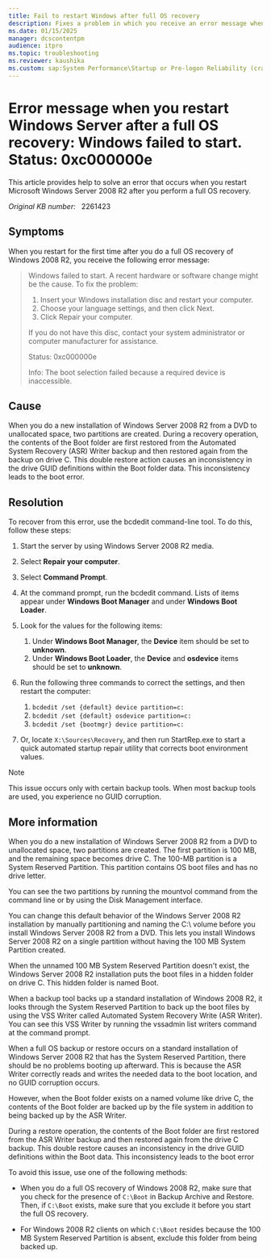 ```yaml
---
title: Fail to restart Windows after full OS recovery
description: Fixes a problem in which you receive an error message when you restart Windows Server 2008 R2 after a full OS recovery
ms.date: 01/15/2025
manager: dcscontentpm
audience: itpro
ms.topic: troubleshooting
ms.reviewer: kaushika
ms.custom: sap:System Performance\Startup or Pre-logon Reliability (crash, errors, bug check or Blue Screen), csstroubleshoot
---
```

# Error message when you restart Windows Server after a full OS recovery: Windows failed to start. Status: 0xc000000e

This article provides help to solve an error that occurs when you restart Microsoft Windows Server 2008 R2 after you perform a full OS recovery.

_Original KB number:_ &nbsp; 2261423

## Symptoms

When you restart for the first time after you do a full OS recovery of Windows 2008 R2, you receive the following error message:

> Windows failed to start. A recent hardware or software change might be the cause. To fix the problem:
>
> 1. Insert your Windows installation disc and restart your computer.
> 2. Choose your language settings, and then click Next.
> 3. Click Repair your computer.
>
> If you do not have this disc, contact your system administrator or computer manufacturer for assistance.
>
> Status: 0xc000000e
>
> Info: The boot selection failed because a required device is inaccessible.

## Cause

When you do a new installation of Windows Server 2008 R2 from a DVD to unallocated space, two partitions are created. During a recovery operation, the contents of the Boot folder are first restored from the Automated System Recovery (ASR) Writer backup and then restored again from the backup on drive C. This double restore action causes an inconsistency in the drive GUID definitions within the Boot folder data. This inconsistency leads to the boot error.

## Resolution

To recover from this error, use the bcdedit command-line tool. To do this, follow these steps:

1. Start the server by using Windows Server 2008 R2 media.
2. Select **Repair your computer**.
3. Select **Command Prompt**.
4. At the command prompt, run the bcdedit command. Lists of items appear under **Windows Boot Manager** and under **Windows Boot Loader**.
5. Look for the values for the following items:

    1. Under **Windows Boot Manager**, the **Device** item should be set to **unknown**.
    2. Under **Windows Boot Loader**, the **Device** and **osdevice** items should be set to **unknown**.

6. Run the following three commands to correct the settings, and then restart the computer:

    1. `bcdedit /set {default} device partition=c:`
    2. `bcdedit /set {default} osdevice partition=c:`
    3. `bcdedit /set {bootmgr} device partition=c:`

7. Or, locate `X:\Sources\Recovery`, and then run StartRep.exe to start a quick automated startup repair utility that corrects boot environment values.

> [!NOTE]
> This issue occurs only with certain backup tools. When most backup tools are used, you experience no GUID corruption.

## More information

When you do a new installation of Windows Server 2008 R2 from a DVD to unallocated space, two partitions are created. The first partition is 100 MB, and the remaining space becomes drive C. The 100-MB partition is a System Reserved Partition. This partition contains OS boot files and has no drive letter.

You can see the two partitions by running the mountvol command from the command line or by using the Disk Management interface.

You can change this default behavior of the Windows Server 2008 R2 installation by manually partitioning and naming the C:\ volume before you install Windows Server 2008 R2 from a DVD. This lets you install Windows Server 2008 R2 on a single partition without having the 100 MB System Partition created.

When the unnamed 100 MB System Reserved Partition doesn't exist, the Windows Server 2008 R2 installation puts the boot files in a hidden folder on drive C. This hidden folder is named Boot.

When a backup tool backs up a standard installation of Windows 2008 R2, it looks through the System Reserved Partition to back up the boot files by using the VSS Writer called Automated System Recovery Write (ASR Writer). You can see this VSS Writer by running the vssadmin list writers command at the command prompt.

When a full OS backup or restore occurs on a standard installation of Windows Server 2008 R2 that has the System Reserved Partition, there should be no problems booting up afterward. This is because the ASR Writer correctly reads and writes the needed data to the boot location, and no GUID corruption occurs.

However, when the Boot folder exists on a named volume like drive C, the contents of the Boot folder are backed up by the file system in addition to being backed up by the ASR Writer.

During a restore operation, the contents of the Boot folder are first restored from the ASR Writer backup and then restored again from the drive C backup. This double restore causes an inconsistency in the drive GUID definitions within the Boot data. This inconsistency leads to the boot error

To avoid this issue, use one of the following methods:

- When you do a full OS recovery of Windows 2008 R2, make sure that you check for the presence of `C:\Boot` in Backup Archive and Restore. Then, if `C:\Boot` exists, make sure that you exclude it before you start the full OS recovery.

- For Windows 2008 R2 clients on which `C:\Boot` resides because the 100 MB System Reserved Partition is absent, exclude this folder from being backed up.
